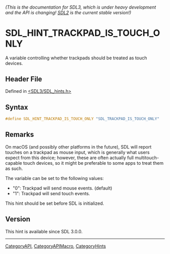 ###### (This is the documentation for SDL3, which is under heavy development and the API is changing! [SDL2](https://wiki.libsdl.org/SDL2/) is the current stable version!)
# SDL_HINT_TRACKPAD_IS_TOUCH_ONLY

A variable controlling whether trackpads should be treated as touch devices.

## Header File

Defined in [<SDL3/SDL_hints.h>](https://github.com/libsdl-org/SDL/blob/main/include/SDL3/SDL_hints.h)

## Syntax

```c
#define SDL_HINT_TRACKPAD_IS_TOUCH_ONLY "SDL_TRACKPAD_IS_TOUCH_ONLY"
```

## Remarks

On macOS (and possibly other platforms in the future), SDL will report
touches on a trackpad as mouse input, which is generally what users expect
from this device; however, these are often actually full multitouch-capable
touch devices, so it might be preferable to some apps to treat them as
such.

The variable can be set to the following values:

- "0": Trackpad will send mouse events. (default)
- "1": Trackpad will send touch events.

This hint should be set before SDL is initialized.

## Version

This hint is available since SDL 3.0.0.

----
[CategoryAPI](CategoryAPI), [CategoryAPIMacro](CategoryAPIMacro), [CategoryHints](CategoryHints)

